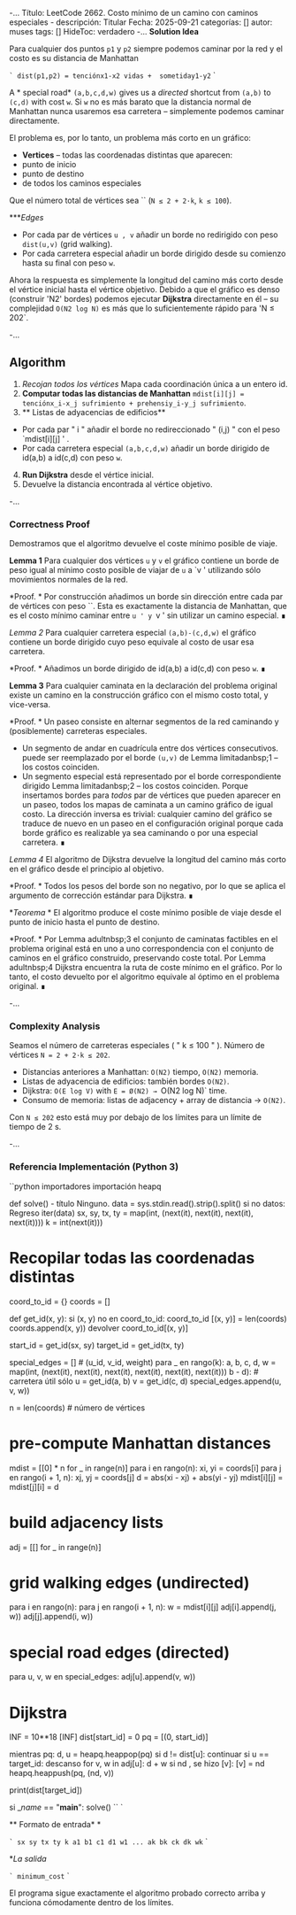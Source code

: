 -...
Título: LeetCode 2662. Costo mínimo de un camino con caminos especiales -
descripción: Titular
Fecha: 2025-09-21
categorías: []
autor: muses
tags: []
HideToc: verdadero
-...
**Solution Idea**

Para cualquier dos puntos `p1` y `p2` siempre podemos caminar por la red y el costo es su distancia de Manhattan

`` `
dist(p1,p2) = tenciónx1-x2 vidas +  sometiday1-y2
`` `

A * special road* `(a,b,c,d,w)` gives us a *directed* shortcut from `(a,b)` to `(c,d)` with cost `w`.
Si `w` no es más barato que la distancia normal de Manhattan nunca usaremos esa carretera – simplemente podemos caminar directamente.

El problema es, por lo tanto, un problema más corto en un gráfico:

* **Vertices** – todas las coordenadas distintas que aparecen:
* punto de inicio
* punto de destino
* de todos los caminos especiales

Que el número total de vértices sea `` (`N ≤ 2 + 2·k`, `k ≤ 100`).

****Edges*
* Por cada par de vértices `u , v` añadir un borde no redirigido con peso `dist(u,v)` (grid walking).
* Por cada carretera especial añadir un borde dirigido desde su comienzo hasta su final con peso `w`.

Ahora la respuesta es simplemente la longitud del camino más corto desde el vértice inicial hasta el vértice objetivo.
Debido a que el gráfico es denso (construir 'N2' bordes) podemos ejecutar **Dijkstra** directamente en él – su complejidad
`O(N2 log N)` es más que lo suficientemente rápido para 'N ≤ 202`.

-...

## Algorithm
1. *Recojan todos los vértices*
Mapa cada coordinación única a un entero id.
2. **Computar todas las distancias de Manhattan**
`mdist[i][j] = tenciónx_i-x_j sufrimiento + prehensiy_i-y_j sufrimiento`.
3. ** Listas de adyacencias de edificios**
* Por cada par " i " añadir el borde no redireccionado " (i,j) " con el peso `mdist[i][j] ' .
* Por cada carretera especial `(a,b,c,d,w)` añadir un borde dirigido de id(a,b) a id(c,d) con peso `w`.
4. **Run Dijkstra** desde el vértice inicial.
5. Devuelve la distancia encontrada al vértice objetivo.

-...

### Correctness Proof

Demostramos que el algoritmo devuelve el coste mínimo posible de viaje.

**Lemma 1**
Para cualquier dos vértices `u` y `v` el gráfico contiene un borde de peso igual al mínimo
costo posible de viajar de `u` a `v ' utilizando sólo movimientos normales de la red.

*Proof. *
Por construcción añadimos un borde sin dirección entre cada par de vértices con peso
``. Esta es exactamente la distancia de Manhattan, que es el costo mínimo
caminar entre `u ' y `v ' sin utilizar un camino especial. ∎



*Lemma 2*
Para cualquier carretera especial `(a,b)-(c,d,w)` el gráfico contiene un borde dirigido cuyo peso
equivale al costo de usar esa carretera.

*Proof. *
Añadimos un borde dirigido de id(a,b) a id(c,d) con peso `w`. ∎



**Lemma 3**
Para cualquier caminata en la declaración del problema original existe un camino en la construcción
gráfico con el mismo costo total, y vice-versa.

*Proof. *
Un paseo consiste en alternar segmentos de la red caminando y (posiblemente) carreteras especiales.
* Un segmento de andar en cuadrícula entre dos vértices consecutivos.
puede ser reemplazado por el borde `(u,v)` de Lemma limitadanbsp;1 – los costos coinciden.
* Un segmento especial está representado por el borde correspondiente dirigido
Lemma limitadanbsp;2 – los costos coinciden.
Porque insertamos bordes para *todos* par de vértices que pueden aparecer en un paseo,
todos los mapas de caminata a un camino gráfico de igual costo.
La dirección inversa es trivial: cualquier camino del gráfico se traduce de nuevo en un paseo en el
configuración original porque cada borde gráfico es realizable ya sea caminando o por una especial
carretera. ∎



*Lemma 4*
El algoritmo de Dijkstra devuelve la longitud del camino más corto en el gráfico desde el principio
al objetivo.

*Proof. *
Todos los pesos del borde son no negativo, por lo que se aplica el argumento de corrección estándar para Dijkstra. ∎



**Teorema* *
El algoritmo produce el coste mínimo posible de viaje desde el punto de inicio hasta el
punto de destino.

*Proof. *
Por Lemma adultnbsp;3 el conjunto de caminatas factibles en el problema original está en uno a uno
correspondencia con el conjunto de caminos en el gráfico construido, preservando coste total.
Por Lemma adultnbsp;4 Dijkstra encuentra la ruta de coste mínimo en el gráfico.
Por lo tanto, el costo devuelto por el algoritmo equivale al óptimo en el problema original. ∎



-...

### Complexity Analysis

Seamos el número de carreteras especiales ( " k ≤ 100 " ).
Número de vértices `N = 2 + 2·k ≤ 202`.

* Distancias anteriores a Manhattan: `O(N2)` tiempo, `O(N2)` memoria.
* Listas de adyacencia de edificios: también bordes `O(N2)`.
* Dijkstra: `O(E log V)` with `E = Ø(N2) → `O(N2 log N)` time.
* Consumo de memoria: listas de adjacency + array de distancia → `O(N2)`.

Con `N ≤ 202` esto está muy por debajo de los límites para un límite de tiempo de 2 s.

-...

### Referencia Implementación (Python 3)

``python
importadores
importación heapq

def solve() - título Ninguno.
data = sys.stdin.read().strip().split()
si no datos:
Regreso
iter(data)
sx, sy, tx, ty = map(int, (next(it), next(it), next(it), next(it))))
k = int(next(it)))

# Recopilar todas las coordenadas distintas
coord_to_id = {}
coords = []

def get_id(x, y):
si (x, y) no en coord_to_id:
coord_to_id [(x, y)] = len(coords)
coords.append(x, y))
devolver coord_to_id[(x, y)]

start_id = get_id(sx, sy)
target_id = get_id(tx, ty)

special_edges = [] # (u_id, v_id, weight)
para _ en rango(k):
a, b, c, d, w = map(int, (next(it), next(it), next(it), next(it), next(it), next(it)))
b - d): # carretera útil sólo
u = get_id(a, b)
v = get_id(c, d)
special_edges.append(u, v, w))

n = len(coords) # número de vértices

# pre-compute Manhattan distances
mdist = [[0] * n for _ in range(n)]
para i en rango(n):
xi, yi = coords[i]
para j en rango(i + 1, n):
xj, yj = coords[j]
d = abs(xi - xj) + abs(yi - yj)
mdist[i][j] = mdist[j][i] = d

# build adjacency lists
adj = [[] for _ in range(n)]
# grid walking edges (undirected)
para i en rango(n):
para j en rango(i + 1, n):
w = mdist[i][j]
adj[i].append(j, w))
adj[j].append(i, w))
# special road edges (directed)
para u, v, w en special_edges:
adj[u].append(v, w))

# Dijkstra
INF = 10**18
[INF]
dist[start_id] = 0
pq = [(0, start_id)]

mientras pq:
d, u = heapq.heappop(pq)
si d != dist[u]:
continuar
si u == target_id:
descanso
for v, w in adj[u]:
d + w
si nd , se hizo [v]:
[v] = nd
heapq.heappush(pq, (nd, v))

print(dist[target_id])

si __name_ == "__main__":
solve()
`` `

** Formato de entrada* *

`` `
sx sy tx ty
k
a1 b1 c1 d1 w1
...
ak bk ck dk wk
`` `

**La salida*

`` `
minimum_cost
`` `

El programa sigue exactamente el algoritmo probado correcto arriba y funciona cómodamente
dentro de los límites.